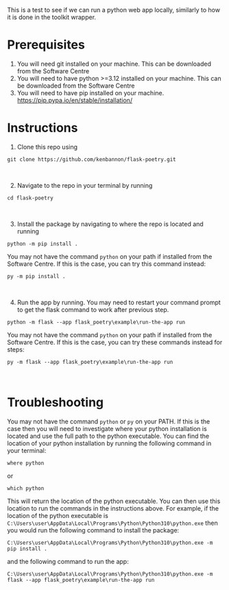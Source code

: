 This is a test to see if we can run a python web app locally, similarly to how it is done in the toolkit wrapper.

# Prerequisites
1. You will need git installed on your machine. This can be downloaded from the Software Centre
2. You will need to have python >=3.12 installed on your machine. This can be downloaded from the Software Centre
3. You will need to have pip installed on your machine. https://pip.pypa.io/en/stable/installation/

# Instructions

1. Clone this repo using 
```
git clone https://github.com/kenbannon/flask-poetry.git
```   
<br>

2. Navigate to the repo in your terminal by running
```
cd flask-poetry
```
<br>

3. Install the package by navigating to where the repo is located and running 
```
python -m pip install .
```

You may not have the command `python` on your path if installed from the Software Centre. If this is the case, you can try this command instead:
```
py -m pip install .
```
<br>

4. Run the app by running. You may need to restart your command prompt to get the flask command to work after previous step.
```
python -m flask --app flask_poetry\example\run-the-app run
```
You may not have the command `python` on your path if installed from the Software Centre. If this is the case, you can try these commands instead for steps:
```
py -m flask --app flask_poetry\example\run-the-app run
```
<br>

# Troubleshooting
You may not have the command `python` or `py` on your PATH. If this is the case then you will need to investigate where your python installation is located and use the full path to the python executable. You can find the location of your python installation by running the following command in your terminal:
```
where python
```
or
```
which python
```
This will return the location of the python executable. You can then use this location to run the commands in the instructions above. For example, if the location of the python executable is `C:\Users\user\AppData\Local\Programs\Python\Python310\python.exe` then you would run the following command to install the package:
```
C:\Users\user\AppData\Local\Programs\Python\Python310\python.exe -m pip install .
```
and the following command to run the app:
```
C:\Users\user\AppData\Local\Programs\Python\Python310\python.exe -m flask --app flask_poetry\example\run-the-app run
```

